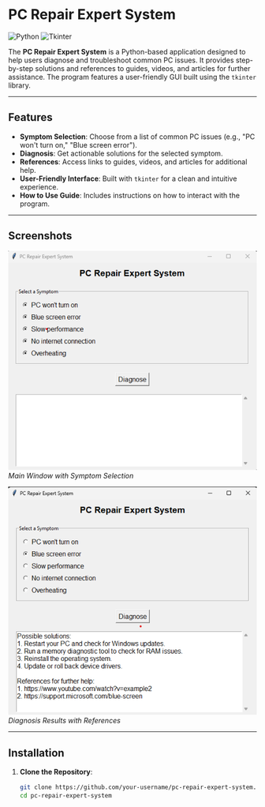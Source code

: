 # PC Repair Expert System

![Python](https://img.shields.io/badge/Python-3.x-blue)
![Tkinter](https://img.shields.io/badge/GUI-Tkinter-green)

The **PC Repair Expert System** is a Python-based application designed to help users diagnose and troubleshoot common PC issues. It provides step-by-step solutions and references to guides, videos, and articles for further assistance. The program features a user-friendly GUI built using the `tkinter` library.

---

## Features

- **Symptom Selection**: Choose from a list of common PC issues (e.g., "PC won't turn on," "Blue screen error").
- **Diagnosis**: Get actionable solutions for the selected symptom.
- **References**: Access links to guides, videos, and articles for additional help.
- **User-Friendly Interface**: Built with `tkinter` for a clean and intuitive experience.
- **How to Use Guide**: Includes instructions on how to interact with the program.

---

## Screenshots

![Screenshot 1](screenshots/screenshot1.png)
*Main Window with Symptom Selection*

![Screenshot 2](screenshots/screenshot2.png)
*Diagnosis Results with References*

---

## Installation

1. **Clone the Repository**:
   ```bash
   git clone https://github.com/your-username/pc-repair-expert-system.git
   cd pc-repair-expert-system
